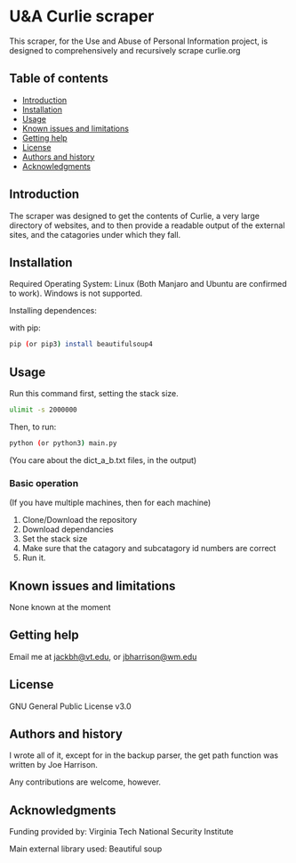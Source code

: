 U&A Curlie scraper
=================================================

This scraper, for the Use and Abuse of Personal Information project, is designed to comprehensively and recursively scrape curlie.org


Table of contents
-----------------

* [Introduction](#introduction)
* [Installation](#installation)
* [Usage](#usage)
* [Known issues and limitations](#known-issues-and-limitations)
* [Getting help](#getting-help)
* [License](#license)
* [Authors and history](#authors-and-history)
* [Acknowledgments](#acknowledgments)


Introduction
------------

The scraper was designed to get the contents of Curlie, a very large directory of websites, and to then provide a readable output of the
external sites, and the catagories under which they fall.

Installation
------------

Required Operating System:
Linux
(Both Manjaro and Ubuntu are confirmed to work).
Windows is not supported.

Installing dependences:

with pip:
```bash
pip (or pip3) install beautifulsoup4
```

Usage
-----

Run this command first, setting the stack size.
```bash
ulimit -s 2000000
```

Then, to run:
```bash
python (or python3) main.py
```
(You care about the dict_a_b.txt files, in the output)

### Basic operation
(If you have multiple machines, then for each machine)

1. Clone/Download the repository
2. Download dependancies
3. Set the stack size 
4. Make sure that the catagory and subcatagory id numbers are correct
5. Run it.

Known issues and limitations
----------------------------

None known at the moment

Getting help
------------

Email me at jackbh@vt.edu, or jbharrison@wm.edu

License
-------

GNU General Public License v3.0

Authors and history
---------------------------

I wrote all of it, except for in the backup parser, the get path function was written by Joe Harrison.

Any contributions are welcome, however.

Acknowledgments
---------------

Funding provided by:
Virginia Tech National Security Institute

Main external library used:
Beautiful soup

